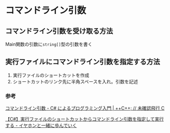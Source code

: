 # コマンドライン引数

## コマンドライン引数を受け取る方法

Main関数の引数に`string[]`型の引数を書く

## 実行ファイルにコマンドライン引数を指定する方法

1. 実行ファイルのショートカットを作成
2. ショートカットのリンク先に半角スペースを入れ。引数を記述

### 参考

[コマンドライン引数 \- C\# によるプログラミング入門 \| \+\+C\+\+; // 未確認飛行 C](https://ufcpp.net/study/csharp/st_command.html)

[【C\#】実行ファイルのショートカットからコマンドライン引数を指定して実行する \- イヤホンと一緒に歩んでいく](https://audio-zk.hatenablog.com/entry/2019/09/04/210000)